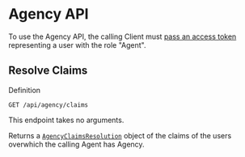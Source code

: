 # Agency API

To use the Agency API, the calling Client must [pass an access token](../getting_started/authorization.md) representing a user with the role "Agent".

## Resolve Claims

Definition

```
GET /api/agency/claims
```

This endpoint takes no arguments.

Returns a [`AgencyClaimsResolution`](core_resources.md#agency-claims-resolution) object of the claims of the users overwhich the calling Agent has Agency.